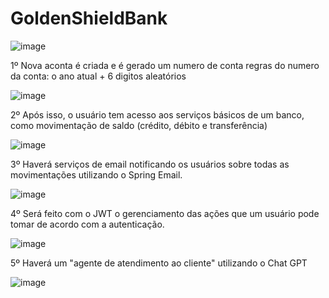 # GoldenShieldBank
![image](https://github.com/PedroMoreiraDev/GoldenShieldBank/assets/81443215/143cdd24-b4c1-4731-ad4e-b834a8d888c3)

1º Nova aconta é criada e é gerado um numero de conta
regras do numero da conta: o ano atual + 6 digitos aleatórios

![image](https://github.com/PedroMoreiraDev/GoldenShieldBank/assets/81443215/675a83a1-ada9-4a74-a23d-822b92b888ec)


2º Após isso, o usuário tem acesso aos serviços básicos de um banco, como movimentação de saldo (crédito, débito e transferência)

![image](https://github.com/PedroMoreiraDev/GoldenShieldBank/assets/81443215/4e1f7b70-3e9d-4132-a994-4faf12d1ed3b)


3º Haverá serviços de email notificando os usuários sobre todas as movimentações utilizando o Spring Email.

![image](https://github.com/PedroMoreiraDev/GoldenShieldBank/assets/81443215/3fe4891a-281c-486a-96ed-488d5a50921f)


4º Será feito com o JWT o gerenciamento das ações que um usuário pode tomar de acordo com a autenticação.

![image](https://github.com/PedroMoreiraDev/GoldenShieldBank/assets/81443215/d6be4e6a-03e2-43cc-be1d-ec347ff515a6)


5º Haverá um "agente de atendimento ao cliente" utilizando o Chat GPT

![image](https://github.com/PedroMoreiraDev/GoldenShieldBank/assets/81443215/54541288-bd2c-4795-b1ae-d87a5f481f70)


